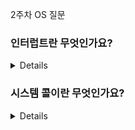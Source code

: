2주차 OS 질문 


### 인터럽트란 무엇인가요?
<details>
인터럽트는 어떤 신호가 들어왔을때 CPU 를 잠깐 정지시키는것을 말합니다. 키보드, 마우스 등 IO 디바이스로 인한 인터럽트, 0으로 숫자를 나누는 산술연산에서의 인터럽트,. 프로세스 오류 등으로 발생합니다.
인터럽트가 발생되면 인터럽트 핸들러 함수가 모여 있는 인터럽트 벡터로 가서 인터럽트 핸들러 함수가 실행되빈다. 인터럽트 간에는 우선순위가 있고 우선순위에 따리 실행되어 인터럽트는 하드웨어 인터럽트, 스프트웨어 인터럽드 2가지로 나뉩니다.
참조 용어 - 인터럽트 핸들러 함수 : 인터럽트가 발생했을 때 이를 핸들링하기 위한 함수, 커널 내부의 IRQ를 통해 호출되며 reqeust_irq()를 통해 인터럽트 핸들러 함수를 등록할 수 있다.

</details>


### 시스템 콜이란 무엇인가요?
<details>
시스템 콜(System Call)은 운영체제의 커널 기능을 사용자 프로그램이 호출할 수 있게 해주는 인터페이스입니다. 운영체제의 커널은 하드웨어 제어, 메모리 관리, 프로세스 관리 등 시스템의 중요한 기능을 수행하며, 이러한 기능들은 커널 모드에서만 실행될 수 있습니다. 사용자 프로그램은 커널 모드에서 실행되는 코드에 직접 접근할 수 없으므로, 시스템 콜을 통해 필요한 커널 기능을 요청하고 결과를 받아옵니다23.

예를 들어, 파일을 읽거나 쓰기 위해 응용 프로그램은 시스템 콜을 사용하여 커널의 파일 시스템 드라이버를 호출합니다. 이 과정에서 응용 프로그램은 파일 시스템 작업을 수행할 수 있는 권한을 커널에 요청하고, 커널은 이 요청을 처리하여 응용 프로그램에 필요한 결과를 반환합니다3.

시스템 콜은 운영체제의 중요한 부분으로, 응용 프로그램과 운영체제 간의 인터페이스를 제공하며, 운영체제의 기능을 안전하고 효율적으로 사용할 수 있게 합니다. 이를 통해 응용 프로그램은 하드웨어 직접 접근 없이도 필요한 작업을 수행할 수 있습니다3.
</details>
